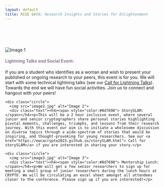 ```yaml
---
layout: default
title: RISE &#58; Research Insights and Stories for Enlightenment
---
```



<div style="padding-top: 30px;"></div>







<div style="padding-top: 40px;"></div>




 <div class="circle-container">
    <div class="circle">
      <img src="image1.jpg" alt="Image 1">
      <div class="text"><h4><span style="color:#8d7698">Lightning Talks and Social Event: </span></h4><p>If you are a student who identifies as a woman and wish to present your published or ongoing research to your peers, this event is for you. We will start with some technical lightning talks (see our <a href="https://ewcacrypto2023.github.io/callForTalks.html"> Call for Lightning Talks</a>). Towards the end we will have fun social activities. Join us to connect and hangout with your peers!</p>
</div>
    </div>

    <div class="circle">
      <img src="image2.jpg" alt="Image 2">
      <div class="text"><h4><span style="color:#8d7698"> StorySLAM: </span></h4><p>This will be a 2 hour inclusive event, where several junior and senior cryptographers share personal stories highlighting pivotal moments, challenges, triumphs, and lessons from their research journey. With this event our aim is to initiate a wholesome discussion on diverse topics through a wide-spectrum of stories that would be inspiring, and thought-provoking for young researchers. See our <a href="https://ewcacrypto2023.github.io/storySLAM.html"> Call for storySLAM</a> if you are interested in sharing your story.</p>
</div>
    </div>

    <div class="circle">
      <img src="image3.jpg" alt="Image 3">
      <div class="text"><h4><span style="color:#8d7698"> Mentorship Lunch: </span></h4><p>We will get a few senior researchers to sign up for meeting a small group of junior researchers during the lunch hours at CRYPTO. We will be circulating an excel sheet amongst all attendees closer to the conference. Please sign up if you are interested!</p>
</div>
    </div>
  </div>





<div style="padding-top: 40px;"></div>





<div style="padding-top: 150px;"></div>





